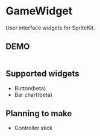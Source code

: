 # GameWidget

User interface widgets for SpriteKit.

## DEMO

 ```swift
 
 ```

## Supported widgets

- Button(beta)
- Bar chart(beta)

## Planning to make

- Controller stick
